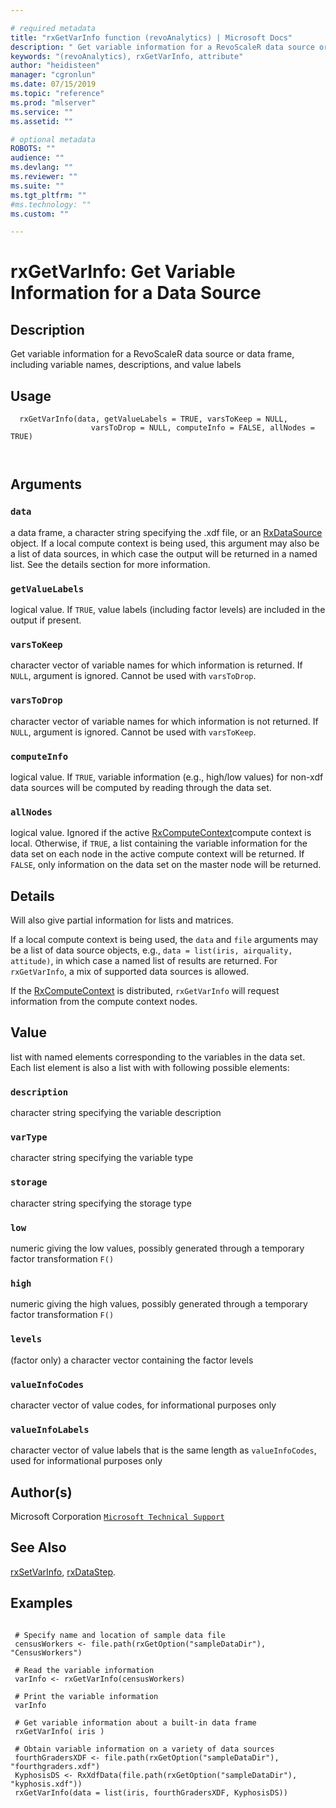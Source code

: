 ```yaml
--- 

# required metadata 
title: "rxGetVarInfo function (revoAnalytics) | Microsoft Docs" 
description: " Get variable information for a RevoScaleR data source or data frame, including variable names, descriptions, and value labels " 
keywords: "(revoAnalytics), rxGetVarInfo, attribute" 
author: "heidisteen" 
manager: "cgronlun" 
ms.date: 07/15/2019
ms.topic: "reference" 
ms.prod: "mlserver" 
ms.service: "" 
ms.assetid: "" 

# optional metadata 
ROBOTS: "" 
audience: "" 
ms.devlang: "" 
ms.reviewer: "" 
ms.suite: "" 
ms.tgt_pltfrm: "" 
#ms.technology: "" 
ms.custom: "" 

--- 
```



 # rxGetVarInfo: Get Variable Information for a Data Source 
 ## Description

Get variable information for a RevoScaleR data source or data frame, including variable
names, descriptions, and value labels


 ## Usage

```   
  rxGetVarInfo(data, getValueLabels = TRUE, varsToKeep = NULL,
                  varsToDrop = NULL, computeInfo = FALSE, allNodes = TRUE)



```

 ## Arguments




 ### `data`
 a data frame, a character string specifying the .xdf file, or an [RxDataSource](RxDataSource.md) object.  If a local compute context is being used,  this argument may also be a list of data sources,  in which case the output will be returned in a named list. See the details section for more information. 



 ### `getValueLabels`
 logical value. If `TRUE`, value labels (including factor  levels) are included in the output if present. 



 ### `varsToKeep`
 character vector of variable names for which information is returned. If `NULL`, argument is ignored. Cannot be used with `varsToDrop`. 



 ### `varsToDrop`
 character vector of variable names for which information is not returned. If `NULL`, argument is ignored. Cannot be used with `varsToKeep`. 



 ### `computeInfo`
 logical value. If `TRUE`,  variable information  (e.g., high/low values) for non-xdf data sources will be computed  by reading through the data set. 



 ### `allNodes`
 logical value.  Ignored if the active [RxComputeContext](RxComputeContext.md)compute context is local.  Otherwise, if `TRUE`, a list containing the variable information for the data set on each node in the active compute context will be returned.  If `FALSE`, only information on the data set on the master node will be returned.  





 ## Details
  Will also give partial information for lists and matrices.

If a local compute context is being used, the `data` and `file` arguments may be a list of data source objects, e.g.,
`data = list(iris, airquality, attitude)`, 
in which case a named list of results are returned. For `rxGetVarInfo`, a mix of supported data sources
is allowed. 

If the [RxComputeContext](RxComputeContext.md) is distributed, `rxGetVarInfo` will request information from the
compute context nodes.  


 ## Value

list with named elements corresponding to the variables in the data set. 
Each list element is also a list with with following possible elements:

### `description`
character string specifying the variable description


### `varType`
character string specifying the variable type


### `storage`
character string specifying the storage type


### `low`
numeric giving the low values, possibly generated through a temporary factor transformation `F()`


### `high`
numeric giving the high values, possibly generated through a temporary factor transformation `F()`


### `levels`
(factor only) a character vector containing the factor levels


### `valueInfoCodes`
character vector of value codes, for informational  purposes only


### `valueInfoLabels`
character vector of value labels that is the same length as `valueInfoCodes`, used for informational purposes only




 ## Author(s)
 Microsoft Corporation [`Microsoft Technical Support`](https://go.microsoft.com/fwlink/?LinkID=698556&clcid=0x409)


 ## See Also

[rxSetVarInfo](rxSetVarInfoXdf.md),
[rxDataStep](rxDataStep.md).

 ## Examples

 ```

  # Specify name and location of sample data file
  censusWorkers <- file.path(rxGetOption("sampleDataDir"), "CensusWorkers")

  # Read the variable information
  varInfo <- rxGetVarInfo(censusWorkers)

  # Print the variable information
  varInfo

  # Get variable information about a built-in data frame
  rxGetVarInfo( iris )

  # Obtain variable information on a variety of data sources
  fourthGradersXDF <- file.path(rxGetOption("sampleDataDir"), "fourthgraders.xdf")
  KyphosisDS <- RxXdfData(file.path(rxGetOption("sampleDataDir"), "kyphosis.xdf"))
  rxGetVarInfo(data = list(iris, fourthGradersXDF, KyphosisDS))
```



